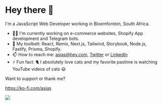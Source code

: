 # Hey there 👋

I'm a JavaScript Web Developer working in Bloemfontein, South Africa.

- 👨‍💻 I'm currently working on e-commerce websites, Shopify App development and Telegram bots.
- 🧰 My toolbelt: React, Remix, Next.js, Tailwind, Storybook, Node.js, Fastify, Prisma, Shopify.
- 📫 How to reach me: asjas@hey.com, [Twitter](http://twitter.com/_asjas) or [LinkedIn](https://www.linkedin.com/in/asjasroos/)
- ⚡ Fun fact: 🐈 I absolutely love cats and my favorite pastime is watching YouTube videos of cats 😃

Want to support or thank me? 

https://ko-fi.com/asjas

<img src="https://github-readme-stats.vercel.app/api/top-langs/?username=asjas&private=true&layout=compact&langs_count=6&theme=cobalt2" />

